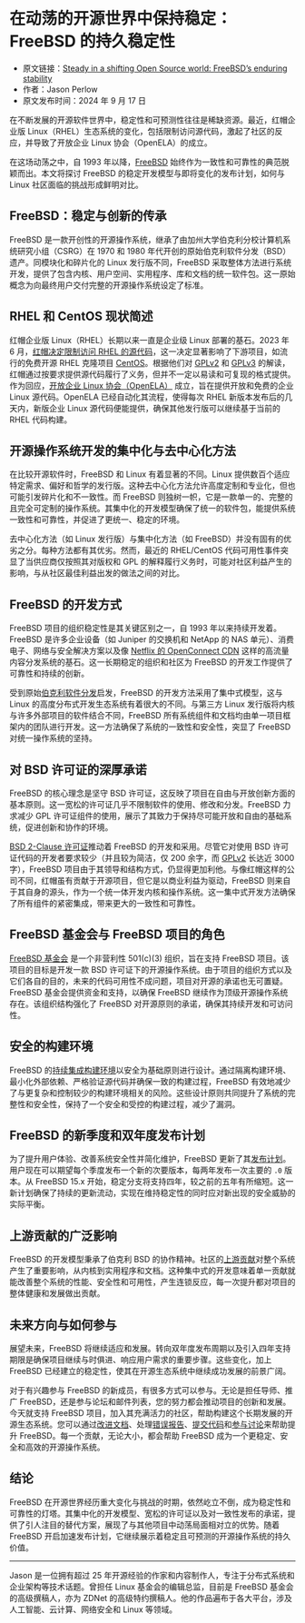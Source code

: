 # 在动荡的开源世界中保持稳定：FreeBSD 的持久稳定性

- 原文链接：[Steady in a shifting Open Source world: FreeBSD’s enduring stability](https://opensource.net/freebsd-steady-shifting-open-source-world/)
- 作者：Jason Perlow
- 原文发布时间：2024 年 9 月 17 日


在不断发展的开源软件世界中，稳定性和可预测性往往是稀缺资源。最近，红帽企业版 Linux（RHEL）生态系统的变化，包括限制访问源代码，激起了社区的反应，并导致了开放企业 Linux 协会（OpenELA）的成立。

在这场动荡之中，自 1993 年以降，[FreeBSD](https://www.freebsd.org/) 始终作为一致性和可靠性的典范脱颖而出。本文将探讨 FreeBSD 的稳定开发模型与即将变化的发布计划，如何与 Linux 社区面临的挑战形成鲜明对比。

## FreeBSD：稳定与创新的传承

FreeBSD 是一款开创性的开源操作系统，继承了由加州大学伯克利分校计算机系统研究小组（CSRG）在 1970 和 1980 年代开创的原始伯克利软件分发（BSD）遗产。同模块化和碎片化的 Linux 发行版不同，FreeBSD 采取整体方法进行系统开发，提供了包含内核、用户空间、实用程序、库和文档的统一软件包。这一原始概念为向最终用户交付完整的开源操作系统设定了标准。

## RHEL 和 CentOS 现状简述

红帽企业版 Linux（RHEL）长期以来一直是企业级 Linux 部署的基石。2023 年 6 月，[红帽决定限制访问 RHEL 的源代码](https://www.redhat.com/en/blog/furthering-evolution-centos-stream)，这一决定显著影响了下游项目，如流行的免费开源 RHEL 克隆项目 [CentOS](https://www.centos.org/)。根据他们对 [GPLv2](https://www.gnu.org/licenses/old-licenses/gpl-2.0.en.html) 和 [GPLv3](https://www.gnu.org/licenses/gpl-3.0.en.html) 的解读，红帽通过按要求提供源代码履行了义务，但并不一定以易读和可复现的格式提供。作为回应，[开放企业 Linux 协会（OpenELA）](https://openela.org/) 成立，旨在提供开放和免费的企业 Linux 源代码。OpenELA 已经自动化其流程，使得每次 RHEL 新版本发布后的几天内，新版企业 Linux 源代码便能提供，确保其他发行版可以继续基于当前的 RHEL 代码构建。

## 开源操作系统开发的集中化与去中心化方法

在比较开源软件时，FreeBSD 和 Linux 有着显著的不同。Linux 提供数百个适应特定需求、偏好和哲学的发行版。这种去中心化方法允许高度定制和专业化，但也可能引发碎片化和不一致性。而 FreeBSD 则独树一帜，它是一款单一的、完整的且完全可定制的操作系统。其集中化的开发模型确保了统一的软件包，能提供系统一致性和可靠性，并促进了更统一、稳定的环境。

去中心化方法（如 Linux 发行版）与集中化方法（如 FreeBSD）并没有固有的优劣之分。每种方法都有其优劣。然而，最近的 RHEL/CentOS 代码可用性事件突显了当供应商仅按照其对版权和 GPL 的解释履行义务时，可能对社区利益产生的影响，与从社区最佳利益出发的做法之间的对比。

## FreeBSD 的开发方式

FreeBSD 项目的组织稳定性是其关键区别之一，自 1993 年以来持续开发着。FreeBSD 是许多企业设备（如 Juniper 的交换机和 NetApp 的 NAS 单元）、消费电子、网络与安全解决方案以及像 [Netflix 的 OpenConnect CDN](https://en.wikipedia.org/wiki/Open_Connect) 这样的高流量内容分发系统的基石。这一长期稳定的组织和社区为 FreeBSD 的开发工作提供了可靠性和持续的创新。

受到原始[伯克利软件分发](https://en.wikipedia.org/wiki/Berkeley_Software_Distribution)启发，FreeBSD 的开发方法采用了集中式模型，这与 Linux 的高度分布式开发生态系统有着很大的不同。与第三方 Linux 发行版将内核与许多外部项目的软件结合不同，FreeBSD 所有系统组件和文档均由单一项目框架内的团队进行开发。这一方法确保了系统的一致性和安全性，突显了 FreeBSD 对统一操作系统的坚持。

## 对 BSD 许可证的深厚承诺

FreeBSD 的核心理念是坚守 BSD 许可证，这反映了项目在自由与开放创新方面的基本原则。这一宽松的许可证几乎不限制软件的使用、修改和分发。FreeBSD 力求减少 GPL 许可证组件的使用，展示了其致力于保持尽可能开放和自由的基础系统，促进创新和协作的环境。

[BSD 2-Clause 许可证](https://opensource.org/license/bsd-2-clause)推动着 FreeBSD 的开发和采用。尽管它对使用 BSD 许可证代码的开发者要求较少（并且较为简洁，仅 200 余字，而 [GPLv2](http://www.gnu.org/licenses/old-licenses/gpl-2.0.en.html) 长达近 3000 字），FreeBSD 项目由于其领导和结构方式，仍显得更加利他。与像红帽这样的公司不同，红帽虽有贡献于开源项目，但它是以商业利益为驱动，FreeBSD 则来自于其自身的源头，作为一个统一体开发内核和操作系统。这一集中式开发方法确保了所有组件的紧密集成，带来更大的一致性和可靠性。

## FreeBSD 基金会与 FreeBSD 项目的角色

[FreeBSD 基金会](https://freebsdfoundation.org/) 是一个非营利性 501(c)(3) 组织，旨在支持 FreeBSD 项目。该项目的目标是开发一款 BSD 许可证下的开源操作系统。由于项目的组织方式以及它们各自的目的，未来的代码可用性不成问题，项目对开源的承诺也无可置疑。FreeBSD 基金会提供资金和支持，以确保 FreeBSD 继续作为顶级开源操作系统存在。该组织结构强化了 FreeBSD 对开源原则的承诺，确保其持续开发和可访问性。

## 安全的构建环境

FreeBSD 的[持续集成构建环境](https://ci.freebsd.org/)以安全为基础原则进行设计。通过隔离构建环境、最小化外部依赖、严格验证源代码并确保一致的构建过程，FreeBSD 有效地减少了与更复杂和控制较少的构建环境相关的风险。这些设计原则共同提升了系统的完整性和安全性，保持了一个安全和受控的构建过程，减少了漏洞。

## FreeBSD 的新季度和双年度发布计划

为了提升用户体验、改善系统安全性并简化维护，FreeBSD 更新了其[发布计划](https://freebsdfoundation.org/blog/navigating-freebsds-new-quarterly-and-biennial-release-schedule/)。用户现在可以期望每个季度发布一个新的次要版本，每两年发布一次主要的 `.0` 版本。从 FreeBSD 15.x 开始，稳定分支将支持四年，较之前的五年有所缩短。这一新计划确保了持续的更新流动，实现在维持稳定性的同时应对新出现的安全威胁的实际平衡。

## 上游贡献的广泛影响

FreeBSD 的开发模型秉承了伯克利 BSD 的协作精神。社区的[上游贡献](https://docs.freebsd.org/en/articles/contributing/)对整个系统产生了重要影响，从内核到实用程序和文档。这种集中式的开发意味着单一贡献就能改善整个系统的性能、安全性和可用性，产生连锁反应，每一次提升都对项目的整体健康和发展做出贡献。

## 未来方向与如何参与

展望未来，FreeBSD 将继续适应和发展。转向双年度发布周期以及引入四年支持期限是确保项目继续与时俱进、响应用户需求的重要步骤。这些变化，加上 FreeBSD 已经建立的稳定性，使其在开源生态系统中继续成功发展的前景广阔。

对于有兴趣参与 FreeBSD 的新成员，有很多方式可以参与。无论是担任导师、推广 FreeBSD，还是参与论坛和邮件列表，您的努力都会推动项目的创新和发展。今天就支持 FreeBSD 项目，加入其充满活力的社区，帮助构建这个长期发展的开源生态系统。您可以通过[改进文档](https://docs.freebsd.org/en/books/fdp-primer/)、处理[错误报告](https://www.freebsd.org/support/bugreports/)、[提交代码](https://wiki.freebsd.org/BecomingACommitter)和[参与讨论](https://www.freebsd.org/community/mailinglists/)来帮助提升 FreeBSD。每一个贡献，无论大小，都会帮助 FreeBSD 成为一个更稳定、安全和高效的开源操作系统。

## 结论

FreeBSD 在开源世界经历重大变化与挑战的时期，依然屹立不倒，成为稳定性和可靠性的灯塔。其集中化的开发模型、宽松的许可证以及对一致性发布的承诺，提供了引人注目的替代方案，展现了与其他项目中动荡局面相对立的优势。随着 FreeBSD 开启加速发布计划，它继续展示着稳定且可预测的开源操作系统的持久价值。

---

Jason 是一位拥有超过 25 年开源经验的作家和内容制作人，专注于分布式系统和企业架构等技术话题。曾担任 Linux 基金会的编辑总监，目前是 FreeBSD 基金会的高级撰稿人，亦为 ZDNet 的高级特约撰稿人。他的作品遍布于各大平台，涉及人工智能、云计算、网络安全和 Linux 等领域。
